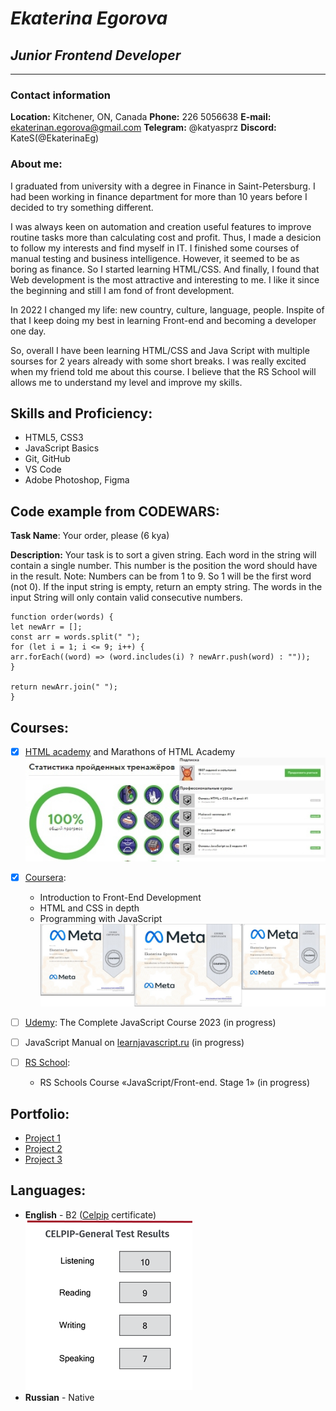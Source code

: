 # **_Ekaterina Egorova_**

## **_Junior Frontend Developer_**

---

### Contact information

**Location:** Kitchener, ON, Canada
**Phone:** 226 5056638
**E-mail:** <ekaterinan.egorova@gmail.com>
**Telegram:** @katyasprz
**Discord:** KateS(@EkaterinaEg)

### About me:

I graduated from university with a degree in Finance in Saint-Petersburg. I had been working in finance department for more than 10 years before I decided to try something different.

I was always keen on automation and creation useful features to improve routine tasks more than calculating cost and profit. Thus, I made a desicion to follow my interests and find myself in IT. I finished some courses of manual testing and business intelligence. However, it seemed to be as boring as finance. So I started learning HTML/CSS. And finally, I found that Web development is the most attractive and interesting to me. I like it since the beginning and still I am fond of front development.

In 2022 I changed my life: new country, culture, language, people. Inspite of that I keep doing my best in learning Front-end and becoming a developer one day.

So, overall I have been learning HTML/CSS and Java Script with multiple sourses for 2 years already with some short breaks. I was really excited when my friend told me about this course. I believe that the RS School will allows me to understand my level and improve my skills.

## Skills and Proficiency:

- HTML5, CSS3
- JavaScript Basics
- Git, GitHub
- VS Code
- Adobe Photoshop, Figma

## Code example from CODEWARS:

**Task Name**: Your order, please (6 kya)

**Description:**
Your task is to sort a given string. Each word in the string will contain a single number. This number is the position the word should have in the result.
Note: Numbers can be from 1 to 9. So 1 will be the first word (not 0).
If the input string is empty, return an empty string. The words in the input String will only contain valid consecutive numbers.

```
function order(words) {
let newArr = [];
const arr = words.split(" ");
for (let i = 1; i <= 9; i++) {
arr.forEach((word) => (word.includes(i) ? newArr.push(word) : ""));
}

return newArr.join(" ");
}
```

## Courses:

- [x] [HTML academy](https://htmlacademy.ru/) and Marathons of HTML Academy
      ![HTML_cert](img/HTML_acad.jpg)
- [x] [Coursera](https://www.coursera.org/):

  - Introduction to Front-End Development
  - HTML and CSS in depth
  - Programming with JavaScript
    ![Coursera-cert_1](img/Coursera_certificates.jpg)

- [ ] [Udemy](https://www.udemy.com/):
      The Complete JavaScript Course 2023 (in progress)
- [ ] JavaScript Manual on [learnjavascript.ru](https://learn.javascript.ru/) (in progress)
- [ ] [RS School](https://rs.school/):
  - RS Schools Course «JavaScript/Front-end. Stage 1» (in progress)

## Portfolio:

- [Project 1](https://ekaterinaeg.github.io/Project_1/)
- [Project 2](https://ekaterinaeg.github.io/Project_2/)
- [Project 3](https://ekaterinaeg.github.io/Project_4/)

## Languages:

- **English** - B2 ([Celpip](https://www.celpip.ca/) certificate)
  ![CELPIP](img/Celpip.png)
- **Russian** - Native
